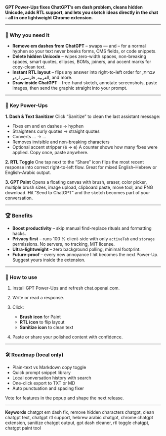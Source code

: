 **GPT Power-Ups fixes ChatGPT’s em dash problem, cleans hidden Unicode, adds RTL support, and lets you sketch ideas directly in the chat – all in one lightweight Chrome extension.**

---

### 🚨 Why you need it

* **Remove em dashes from ChatGPT** – swaps — and – for a normal hyphen so your text never breaks forms, CMS fields, or code snippets.
* **Delete hidden Unicode** – wipes zero-width spaces, non-breaking spaces, smart quotes, ellipses, BOMs, joiners, and accent marks for copy-clean text.
* **Instant RTL layout** – flips any answer into right-to-left order for עברית, العربية, فارسی, اردو, and more.
* **Draw inside ChatGPT** – free-hand sketch, annotate screenshots, paste images, then send the graphic straight into your prompt.

---

### 🔑 Key Power-Ups

**1. Dash & Text Sanitizer**
Click “Sanitize” to clean the last assistant message:

* Fixes em and en dashes → hyphen
* Straightens curly quotes → straight quotes
* Converts … → ...
* Removes invisible and non-breaking characters
* Optional accent stripper (é → e)
  A counter shows how many fixes were applied. Copy once, paste anywhere.

**2. RTL Toggle**
One tap next to the “Share” icon flips the most recent response into correct right-to-left flow. Great for mixed English–Hebrew or English–Arabic output.

**3. GPT Paint**
Opens a floating canvas with brush, eraser, color picker, multiple brush sizes, image upload, clipboard paste, move tool, and PNG download. Hit “Send to ChatGPT” and the sketch becomes part of your conversation.

---

### 🏆 Benefits

* **Boost productivity** – skip manual find-replace rituals and formatting hacks.
* **Privacy first** – runs 100 % client-side with only `activeTab` and `storage` permissions. No servers, no tracking, MIT license.
* **Ultra-lightweight** – zero background polling, minimal footprint.
* **Future-proof** – every new annoyance I hit becomes the next Power-Up. Suggest yours inside the extension.

---

### 🚀 How to use

1. Install GPT Power-Ups and refresh chat.openai.com.
2. Write or read a response.
3. Click:

   * **Brush icon** for Paint
   * **RTL icon** to flip layout
   * **Sanitize icon** to clean text
4. Paste or share your polished content with confidence.

---

### 🛠 Roadmap (local only)

* Plain-text vs Markdown copy toggle
* Quick prompt snippet library
* Local conversation history with search
* One-click export to TXT or MD
* Auto punctuation and spacing fixer

Vote for features in the popup and shape the next release.

---

**Keywords**
chatgpt em dash fix, remove hidden characters chatgpt, clean chatgpt text, chatgpt rtl support, hebrew arabic chatgpt, chrome chatgpt extension, sanitize chatgpt output, gpt dash cleaner, rtl toggle chatgpt, chatgpt paint tool
